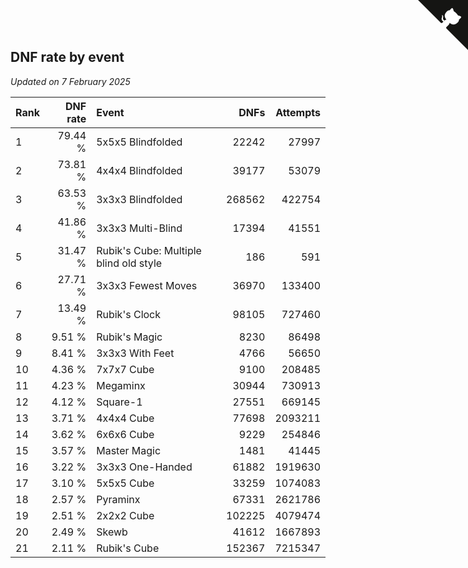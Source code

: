 ## DNF rate by event

*Updated on  7 February 2025*

| Rank | DNF rate | Event | DNFs | Attempts |
| :--- | ---: | :--- | ---: | ---: |
| 1 | 79.44 % | 5x5x5 Blindfolded | 22242 | 27997 |
| 2 | 73.81 % | 4x4x4 Blindfolded | 39177 | 53079 |
| 3 | 63.53 % | 3x3x3 Blindfolded | 268562 | 422754 |
| 4 | 41.86 % | 3x3x3 Multi-Blind | 17394 | 41551 |
| 5 | 31.47 % | Rubik's Cube: Multiple blind old style | 186 | 591 |
| 6 | 27.71 % | 3x3x3 Fewest Moves | 36970 | 133400 |
| 7 | 13.49 % | Rubik's Clock | 98105 | 727460 |
| 8 | 9.51 % | Rubik's Magic | 8230 | 86498 |
| 9 | 8.41 % | 3x3x3 With Feet | 4766 | 56650 |
| 10 | 4.36 % | 7x7x7 Cube | 9100 | 208485 |
| 11 | 4.23 % | Megaminx | 30944 | 730913 |
| 12 | 4.12 % | Square-1 | 27551 | 669145 |
| 13 | 3.71 % | 4x4x4 Cube | 77698 | 2093211 |
| 14 | 3.62 % | 6x6x6 Cube | 9229 | 254846 |
| 15 | 3.57 % | Master Magic | 1481 | 41445 |
| 16 | 3.22 % | 3x3x3 One-Handed | 61882 | 1919630 |
| 17 | 3.10 % | 5x5x5 Cube | 33259 | 1074083 |
| 18 | 2.57 % | Pyraminx | 67331 | 2621786 |
| 19 | 2.51 % | 2x2x2 Cube | 102225 | 4079474 |
| 20 | 2.49 % | Skewb | 41612 | 1667893 |
| 21 | 2.11 % | Rubik's Cube | 152367 | 7215347 |


<a href="https://github.com/JustinTimeCuber/wca_statistics" class="github-corner" aria-label="View source on Github"><svg width="80" height="80" viewBox="0 0 250 250" style="fill:#151513; color:#fff; position: absolute; top: 0; border: 0; right: 0;" aria-hidden="true"><path d="M0,0 L115,115 L130,115 L142,142 L250,250 L250,0 Z"></path><path d="M128.3,109.0 C113.8,99.7 119.0,89.6 119.0,89.6 C122.0,82.7 120.5,78.6 120.5,78.6 C119.2,72.0 123.4,76.3 123.4,76.3 C127.3,80.9 125.5,87.3 125.5,87.3 C122.9,97.6 130.6,101.9 134.4,103.2" fill="currentColor" style="transform-origin: 130px 106px;" class="octo-arm"></path><path d="M115.0,115.0 C114.9,115.1 118.7,116.5 119.8,115.4 L133.7,101.6 C136.9,99.2 139.9,98.4 142.2,98.6 C133.8,88.0 127.5,74.4 143.8,58.0 C148.5,53.4 154.0,51.2 159.7,51.0 C160.3,49.4 163.2,43.6 171.4,40.1 C171.4,40.1 176.1,42.5 178.8,56.2 C183.1,58.6 187.2,61.8 190.9,65.4 C194.5,69.0 197.7,73.2 200.1,77.6 C213.8,80.2 216.3,84.9 216.3,84.9 C212.7,93.1 206.9,96.0 205.4,96.6 C205.1,102.4 203.0,107.8 198.3,112.5 C181.9,128.9 168.3,122.5 157.7,114.1 C157.9,116.9 156.7,120.9 152.7,124.9 L141.0,136.5 C139.8,137.7 141.6,141.9 141.8,141.8 Z" fill="currentColor" class="octo-body"></path></svg></a><style>.github-corner:hover .octo-arm{animation:octocat-wave 560ms ease-in-out}@keyframes octocat-wave{0%,100%{transform:rotate(0)}20%,60%{transform:rotate(-25deg)}40%,80%{transform:rotate(10deg)}}@media (max-width:500px){.github-corner:hover .octo-arm{animation:none}.github-corner .octo-arm{animation:octocat-wave 560ms ease-in-out}}</style>
